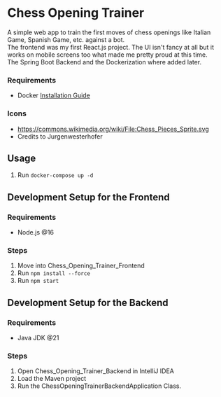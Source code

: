 # Chess Opening Trainer
A simple web app to train the first moves of chess openings like Italian Game, Spanish Game, etc. against a bot. <br /> 
The frontend was my first React.js project. The UI isn't fancy at all but it works on mobile screens too what made me pretty proud at this time. <br />
The Spring Boot Backend and the Dockerization where added later.

### Requirements
- Docker [Installation Guide](https://docs.docker.com/engine/install/)

### Icons
- https://commons.wikimedia.org/wiki/File:Chess_Pieces_Sprite.svg
- Credits to Jurgenwesterhofer 

## Usage
1. Run `docker-compose up -d`

## Development Setup for the Frontend

### Requirements
- Node.js @16

### Steps
1. Move into Chess_Opening_Trainer_Frontend
2. Run `npm install --force`
3. Run `npm start`

## Development Setup for the Backend

### Requirements 
- Java JDK @21

### Steps
1. Open Chess_Opening_Trainer_Backend in IntelliJ IDEA
2. Load the Maven project
3. Run the ChessOpeningTrainerBackendApplication Class.
